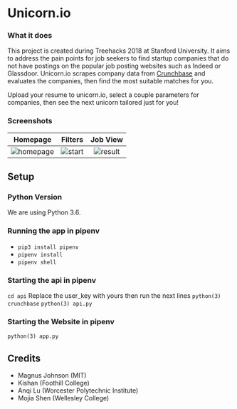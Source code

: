 # Unicorn.io

### What it does
This project is created during Treehacks 2018 at Stanford University. It aims to address the
pain points for job seekers to find startup companies that do not have postings on the popular
job posting websites such as Indeed or Glassdoor. Unicorn.io scrapes company data from
[Crunchbase](https://www.crunchbase.com/) and evaluates the companies, then find the most suitable
matches for you.

Upload your resume to unicorn.io, select a couple parameters for companies, then see the
next unicorn tailored just for you!

### Screenshots
|  **Homepage**  |  **Filters**  |  **Job View**  |
|:---:|:---:|:---:|
| ![homepage](https://raw.githubusercontent.com/phi-line/Unicorn.io/master/docs/assets/homepage.png) | ![start](https://raw.githubusercontent.com/phi-line/Unicorn.io/master/docs/assets/start.png) | ![result](https://github.com/phi-line/Unicorn.io/blob/master/docs/assets/result.png?raw=true)|

## Setup

### Python Version
We are using Python 3.6.

### Running the app in pipenv
* `pip3 install pipenv`
* `pipenv install`
* `pipenv shell`

### Starting the api in pipenv
`cd api`
Replace the user_key with yours then run the next lines
`python(3) crunchbase`
`python(3) api.py`

### Starting the Website in pipenv
`python(3) app.py`

## Credits
* Magnus Johnson (MIT)
* Kishan (Foothill College)
* Anqi Lu (Worcester Polytechnic Institute)
* Mojia Shen (Wellesley College)

